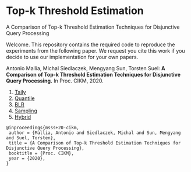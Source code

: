 # Top-k Threshold Estimation
A Comparison of Top-k Threshold Estimation Techniques for Disjunctive Query Processing

Welcome. This repository contains the required code to reproduce the experiments from
the following paper. We request you cite this work if you decide to use our implementation
for your own papers.

Antonio Mallia, Michal Siedlaczek, Mengyang Sun, Torsten Suel: **A Comparison of Top-k Threshold Estimation Techniques for Disjunctive Query Processing.** In Proc. CIKM, 2020.

1. [Taily](Taily.md)
2. [Quantile](Quantile.md)
3. [BLR](BLR.md)
4. [Sampling](Sampling.md)
5. [Hybrid](Hybrid.md)


```
@inproceedings{msss+20-cikm,
 author = {Mallia, Antonio and Siedlaczek, Michal and Sun, Mengyang and Suel, Torsten},
 title = {A Comparison of Top-k Threshold Estimation Techniques for Disjunctive Query Processing},
 booktitle = {Proc. CIKM},
 year = {2020},
}
```
